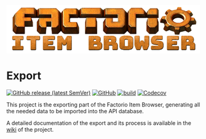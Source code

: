 ![Factorio Item Browser](https://raw.githubusercontent.com/factorio-item-browser/documentation/master/asset/image/logo.png) 

# Export

[![GitHub release (latest SemVer)](https://img.shields.io/github/v/release/factorio-item-browser/export)](https://github.com/factorio-item-browser/export/releases)
[![GitHub](https://img.shields.io/github/license/factorio-item-browser/export)](LICENSE.md)
[![build](https://img.shields.io/github/workflow/status/factorio-item-browser/export/CI?logo=github)](https://github.com/factorio-item-browser/export/actions)
[![Codecov](https://img.shields.io/codecov/c/gh/factorio-item-browser/export?logo=codecov)](https://codecov.io/gh/factorio-item-browser/export)

This project is the exporting part of the Factorio Item Browser, generating all the needed data to be imported into the
API database.

A detailed documentation of the export and its process is available in the 
[wiki](https://github.com/factorio-item-browser/documentation/wiki/Export) of the project. 
